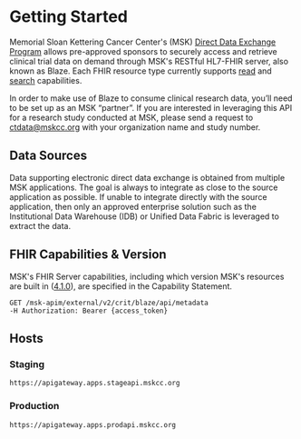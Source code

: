 # Getting Started

Memorial Sloan Kettering Cancer Center's (MSK) [Direct Data Exchange Program](https://www.mskcc.org/research-programs/clinical-trial-direct-data-exchange-program) allows pre-approved sponsors to securely access and retrieve clinical trial data on demand through MSK's RESTful HL7-FHIR server, also known as Blaze. Each FHIR resource type currently supports [read](http://build.fhir.org/http.html#read) and [search](http://build.fhir.org/http.html#search) capabilities.

In order to make use of Blaze to consume clinical research data, you’ll need to be set up as an MSK “partner”. If you are interested in leveraging this API for a research study conducted at MSK, please send a request to [ctdata@mskcc.org](mailto:ctdata@mskcc.org) with your organization name and study number.

## Data Sources

Data supporting electronic direct data exchange is obtained from multiple MSK applications. The goal is always to integrate as close to the source application as possible. If unable to integrate directly with the source application, then only an approved enterprise solution such as the Institutional Data Warehouse (IDB) or Unified Data Fabric is leveraged to extract the data. 

## FHIR Capabilities & Version

MSK's FHIR Server capabilities, including which version MSK's resources are built in ([4.1.0](http://hl7.org/fhir/directory.html)), are specified in the Capability Statement.

```
GET /msk-apim/external/v2/crit/blaze/api/metadata
-H Authorization: Bearer {access_token} 
```

## Hosts

### Staging

```
https://apigateway.apps.stageapi.mskcc.org
```

### Production

```
https://apigateway.apps.prodapi.mskcc.org
```